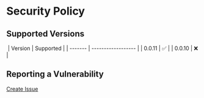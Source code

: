 # Security Policy

## Supported Versions

​
| Version | Supported |
| ------- | ------------------ |
| 0.0.11 | :white_check_mark: |
| 0.0.10 | :x: |
​

## Reporting a Vulnerability

[Create Issue](https://github.com/gregoranders/nodejs-project-info/issues/new?labels=bug&template=bug_report.md&title=Security+Issue)
